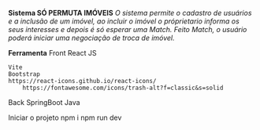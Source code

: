 **Sistema SÓ PERMUTA IMÓVEIS**
*O sistema permite o cadastro de usuários e a inclusão de um imóvel, ao incluir o imóvel o próprietario informa os seus interesses
e depois é só esperar uma Match. Feito Match, o usuário poderá iniciar uma negociação de troca de imóvel.*

**Ferramenta**
Front
	React JS<br>
 
	Vite
	Bootstrap
	https://react-icons.github.io/react-icons/
        https://fontawesome.com/icons/trash-alt?f=classic&s=solid
Back
	SpringBoot
	Java


Iniciar o projeto
	npm i
	npm run dev
